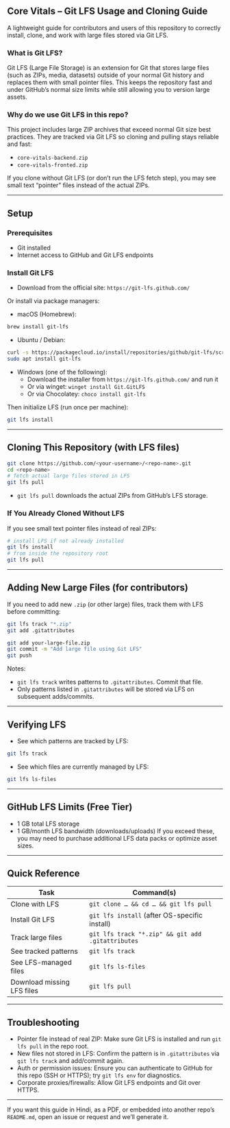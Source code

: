 ## Core Vitals – Git LFS Usage and Cloning Guide

A lightweight guide for contributors and users of this repository to correctly install, clone, and work with large files stored via Git LFS.

### What is Git LFS?
Git LFS (Large File Storage) is an extension for Git that stores large files (such as ZIPs, media, datasets) outside of your normal Git history and replaces them with small pointer files. This keeps the repository fast and under GitHub’s normal size limits while still allowing you to version large assets.

### Why do we use Git LFS in this repo?
This project includes large ZIP archives that exceed normal Git size best practices. They are tracked via Git LFS so cloning and pulling stays reliable and fast:
- `core-vitals-backend.zip`
- `core-vitals-fronted.zip`

If you clone without Git LFS (or don’t run the LFS fetch step), you may see small text “pointer” files instead of the actual ZIPs.

---

## Setup

### Prerequisites
- Git installed
- Internet access to GitHub and Git LFS endpoints

### Install Git LFS
- Download from the official site: `https://git-lfs.github.com/`

Or install via package managers:
- macOS (Homebrew):
```bash
brew install git-lfs
```
- Ubuntu / Debian:
```bash
curl -s https://packagecloud.io/install/repositories/github/git-lfs/script.deb.sh | sudo bash
sudo apt install git-lfs
```
- Windows (one of the following):
  - Download the installer from `https://git-lfs.github.com/` and run it
  - Or via winget: `winget install Git.GitLFS`
  - Or via Chocolatey: `choco install git-lfs`

Then initialize LFS (run once per machine):
```bash
git lfs install
```

---

## Cloning This Repository (with LFS files)
```bash
git clone https://github.com/<your-username>/<repo-name>.git
cd <repo-name>
# fetch actual large files stored in LFS
git lfs pull
```
- `git lfs pull` downloads the actual ZIPs from GitHub’s LFS storage.

### If You Already Cloned Without LFS
If you see small text pointer files instead of real ZIPs:
```bash
# install LFS if not already installed
git lfs install
# from inside the repository root
git lfs pull
```

---

## Adding New Large Files (for contributors)
If you need to add new `.zip` (or other large) files, track them with LFS before committing:
```bash
git lfs track "*.zip"
git add .gitattributes

git add your-large-file.zip
git commit -m "Add large file using Git LFS"
git push
```
Notes:
- `git lfs track` writes patterns to `.gitattributes`. Commit that file.
- Only patterns listed in `.gitattributes` will be stored via LFS on subsequent adds/commits.

---

## Verifying LFS
- See which patterns are tracked by LFS:
```bash
git lfs track
```
- See which files are currently managed by LFS:
```bash
git lfs ls-files
```

---

## GitHub LFS Limits (Free Tier)
- 1 GB total LFS storage
- 1 GB/month LFS bandwidth (downloads/uploads)
If you exceed these, you may need to purchase additional LFS data packs or optimize asset sizes.

---

## Quick Reference

| Task | Command(s) |
|---|---|
| Clone with LFS | `git clone … && cd … && git lfs pull` |
| Install Git LFS | `git lfs install` (after OS-specific install) |
| Track large files | `git lfs track "*.zip" && git add .gitattributes` |
| See tracked patterns | `git lfs track` |
| See LFS-managed files | `git lfs ls-files` |
| Download missing LFS files | `git lfs pull` |

---

## Troubleshooting
- Pointer file instead of real ZIP: Make sure Git LFS is installed and run `git lfs pull` in the repo root.
- New files not stored in LFS: Confirm the pattern is in `.gitattributes` via `git lfs track` and add/commit again.
- Auth or permission issues: Ensure you can authenticate to GitHub for this repo (SSH or HTTPS); try `git lfs env` for diagnostics.
- Corporate proxies/firewalls: Allow Git LFS endpoints and Git over HTTPS.

---

If you want this guide in Hindi, as a PDF, or embedded into another repo’s `README.md`, open an issue or request and we’ll generate it.